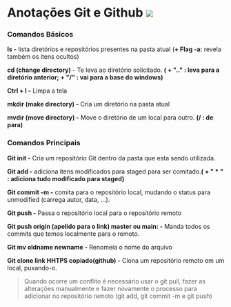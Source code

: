 # Anotações Git e Github      ![](https://cdn-icons-png.flaticon.com/128/746/746988.png)

### Comandos Básicos
**ls -** lista diretórios e repositórios presentes na pasta atual (**+ Flag -a:** revela também os itens ocultos)

__cd (change directory)__ - Te leva ao diretório solicitado. __( + ".." : leva para a diretório anterior; + "/" : vai para a base do windows)__

__Ctrl + l -__ Limpa a tela

**mkdir (make directory) -** Cria um diretório na pasta atual

**mvdir (move directory) -** Move o diretório de um local para outro. **(/ : de para)**

### Comandos Principais

**Git init -** Cria um repositório Git dentro da pasta que esta sendo utilizada.

**Git add -** adiciona itens modificados para staged para ser comitado.**( + " * " : adiciona tudo modificado para staged)** 

**Git commit -m -** comita para o repositório local, mudando o status para unmodified (carrega autor, data, ...).

**Git push -** Passa o repositório local para o repositório remoto

**Git push origin (apelido para o link) master ou main: -** Manda todos os commits que temos localmente para o remoto.

**Git mv oldname newname -** Renomeia o nome do arquivo

**Git clone link HHTPS copiado(github) -** Clona um repositório remoto em um local, puxando-o.

>Quando ocorre um conflito é necessário usar o git pull, fazer as alterações manualmente e fazer novamente o processo para adicionar no repositório remoto (git add, git commit -m e git push)


